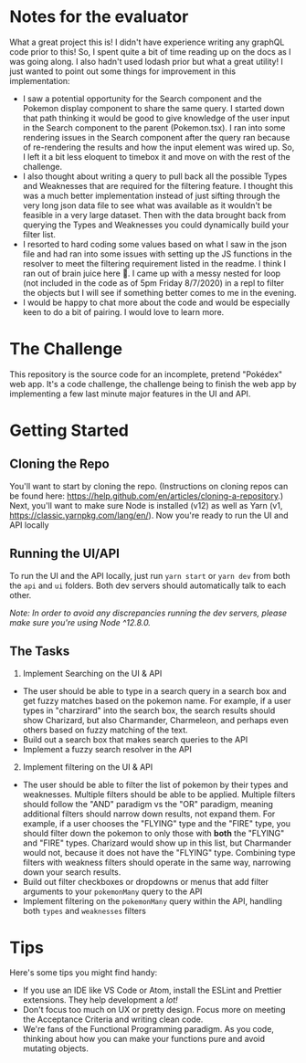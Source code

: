 # Notes for the evaluator

What a great project this is! I didn't have experience writing any graphQL code prior to this! So, I spent quite a bit of time reading up on the docs as I was going along. I also hadn't used lodash prior but what a great utility! I just wanted to point out some things for improvement in this implementation:

- I saw a potential opportunity for the Search component and the Pokemon display component to share the same query. I started down that path thinking it would be good to give knowledge of the user input in the Search component to the parent (Pokemon.tsx). I ran into some rendering issues in the Search component after the query ran because of re-rendering the results and how the input element was wired up. So, I left it a bit less eloquent to timebox it and move on with the rest of the challenge.
- I also thought about writing a query to pull back all the possible Types and Weaknesses that are required for the filtering feature. I thought this was a much better implementation instead of just sifting through the very long json data file to see what was available as it wouldn't be feasible in a very large dataset. Then with the data brought back from querying the Types and Weaknesses you could dynamically build your filter list.
- I resorted to hard coding some values based on what I saw in the json file and had ran into some issues with setting up the JS functions in the resolver to meet the filtering requirement listed in the readme. I think I ran out of brain juice here 🤯. I came up with a messy nested for loop (not included in the code as of 5pm Friday 8/7/2020) in a repl to filter the objects but I will see if something better comes to me in the evening.
- I would be happy to chat more about the code and would be especially keen to do a bit of pairing. I would love to learn more.

# The Challenge

This repository is the source code for an incomplete, pretend "Pokédex" web app. It's a code challenge, the challenge being to finish the web app by implementing a few last minute major features in the UI and API.

# Getting Started

## Cloning the Repo

You'll want to start by cloning the repo. (Instructions on cloning repos can be found here: https://help.github.com/en/articles/cloning-a-repository.) Next, you'll want to make sure Node is installed (v12) as well as Yarn (v1, https://classic.yarnpkg.com/lang/en/). Now you're ready to run the UI and API locally

## Running the UI/API

To run the UI and the API locally, just run `yarn start` or `yarn dev` from both the `api` and `ui` folders. Both dev servers should automatically talk to each other.

_Note: In order to avoid any discrepancies running the dev servers, please make sure you're using Node ^12.8.0._

## The Tasks

1. Implement Searching on the UI & API

- The user should be able to type in a search query in a search box and get fuzzy matches based on the pokemon name. For example, if a user types in "charzirard" into the search box, the search results should show Charizard, but also Charmander, Charmeleon, and perhaps even others based on fuzzy matching of the text.
- Build out a search box that makes search queries to the API
- Implement a fuzzy search resolver in the API

2. Implement filtering on the UI & API

- The user should be able to filter the list of pokemon by their types and weaknesses. Multiple filters should be able to be applied. Multiple filters should follow the "AND" paradigm vs the "OR" paradigm, meaning additional filters should narrow down results, not expand them. For example, if a user chooses the "FLYING" type and the "FIRE" type, you should filter down the pokemon to only those with **both** the "FLYING" and "FIRE" types. Charizard would show up in this list, but Charmander would not, because it does not have the "FLYING" type. Combining type filters with weakness filters should operate in the same way, narrowing down your search results.
- Build out filter checkboxes or dropdowns or menus that add filter arguments to your `pokemonMany` query to the API
- Implement filtering on the `pokemonMany` query within the API, handling both `types` and `weaknesses` filters

# Tips

Here's some tips you might find handy:

- If you use an IDE like VS Code or Atom, install the ESLint and Prettier extensions. They help development a _lot!_
- Don't focus too much on UX or pretty design. Focus more on meeting the Acceptance Criteria and writing clean code.
- We're fans of the Functional Programming paradigm. As you code, thinking about how you can make your functions pure and avoid mutating objects.

